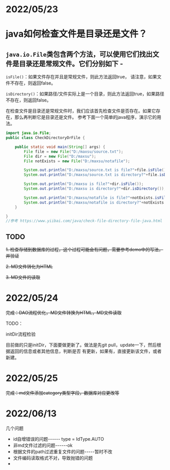 # 2022/05/23 
# java如何检查文件是目录还是文件？

## `java.io.File`类包含两个方法，可以使用它们找出文件是目录还是常规文件。它们分别如下 -

`isFile()`：如果文件存在并且是常规文件，则此方法返回true， 请注意，如果文件不存在，则返回false。

`isDirectory()`：如果路径/文件实际上是一个目录，则此方法返回true，如果路径不存在，则返回false。

在检查文件是目录还是常规文件时，我们应该首先检查文件是否存在。如果它存在，那么再判断它是目录还是文件。
参考下面一个简单的java程序，演示它的用法。

```java
import java.io.File;
public class CheckDirectoryOrFile {

    public static void main(String[] args) {
        File file = new File("D:/maxsu/source.txt");
        File dir = new File("D:/maxsu");
        File notExists = new File("D:/maxsu/notafile");

        System.out.println("D:/maxsu/source.txt is file?"+file.isFile());
        System.out.println("D:/maxsu/source.txt is directory?"+file.isDirectory());

        System.out.println("D:/maxsu is file?"+dir.isFile());
        System.out.println("D:/maxsu is directory?"+dir.isDirectory());

        System.out.println("D:/maxsu/notafile is file?"+notExists.isFile());
        System.out.println("D:/maxsu/notafile is directory?"+notExists.isDirectory());
    }

}
//参考 https://www.yiibai.com/java/check-file-directory-file-java.html
```

## TODO
~~1. 检查存储到数据库的过程，这个过程可能会有问题，需要参考demo中的写法，并验证~~

~~2. MD文件转化为HTML~~

~~3. MD文件的读取~~

# 2022/05/24

~~完成：DAO流程优化，MD文件转换为HTML，MD文件读取~~

TODO：

initDir流程检验

目前做的只是initDir，下面要做更新了。做法是先git pull，update一下，然后根据返回的信息或者其他信息，判断是否
有更新，如果有，直接更新该文件，或者新建。

# 2022/05/25

~~完成：md文件添加category类型字段，数据库对应更改等~~

# 2022/06/13
几个问题
* id自增错误的问题------ type = IdType.AUTO
* 非md文件过滤的问题------ok
* 根据文件的path过滤重复文件的问题-----暂时不改
* 文件编码读取格式不对，导致抛错的问题
* 